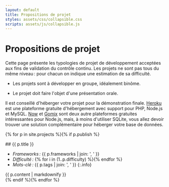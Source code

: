 ```yaml
---
layout: default
title: Propositions de projet
styles: assets/css/collapsible.css
scripts: assets/js/collapsible.js
---
```


<style>
.info {
  list-style-type: none;
  margin-top: -1em;
  font-size: 80%;
}
</style>

# Propositions de projet

Cette page présente les typologies de projet de développement
acceptées aux fins de validation du contrôle continu. Les projets ne
sont pas tous du même niveau : pour chacun on indique une estimation
de sa difficulté.

- Les projets sont à développer en groupe, idéalement binôme.

- Le projet doit faire l'objet d'une présentation orale.

Il est conseillé d'héberger votre projet pour la démonstration
finale. [Heroku](https://heroku.com) est une plateforme gratuite
d'hébergement avec support pour PHP, Node.js et MySQL.
[Now](https://zeit.co/now]) et [Gomix](https://gomix.com/) sont deux
autre plateformes gratuites intéressantes pour Node.js, mais, à moins
d'utiliser SQLite, vous allez devoir trouver une solution
complémentaire pour héberger votre base de données.

{% for p in site.projects %}{% if p.publish %}
<div class="collapsible collapsed" id="project-{{ forloop.index }}">
<div class="always-on">
## {{ p.title }}


- *Frameworks :* {{ p.frameworks | join: ', ' }}
- *Difficulté :* {% for i in (1..p.difficulty) %}<i class="fa fa-star"></i>{% endfor %}
- *Mots-clé :* {{ p.tags | join: ', ' }}
{:.info}
</div>
<div class="toggleable">
{{ p.content | markdownify }}
</div>
</div>
{% endif %}{% endfor %}
